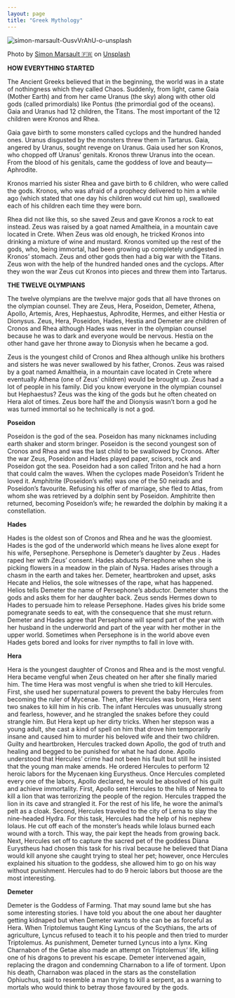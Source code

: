 ```yaml
---
layout: page
title: "Greek Mythology"
---
```



![simon-marsault-OusvVrAhU-o-unsplash](assets/simon-marsault-OusvVrAhU-o-unsplash.png)

Photo by <a href="https://unsplash.com/@mrtsimon?utm_source=unsplash&utm_medium=referral&utm_content=creditCopyText">Simon Marsault 🇫🇷</a> on <a href="https://unsplash.com/collections/80064827/ancient-greece?utm_source=unsplash&utm_medium=referral&utm_content=creditCopyText">Unsplash</a>



**HOW EVERYTHING STARTED**

The Ancient Greeks believed that in the beginning, the world was in a state of nothingness which they called Chaos. Suddenly, from light, came Gaia (Mother Earth) and from her came Uranus (the sky) along with other old gods (called primordials) like Pontus (the primordial god of the oceans). Gaia and Uranus had 12 children, the Titans. The most important of the 12 children were Kronos and Rhea.

Gaia gave birth to some monsters called cyclops and the hundred handed ones. Uranus disgusted by the monsters threw them in Tartarus. Gaia, angered by Uranus, sought revenge on Uranus. Gaia used her son Kronos, who chopped off Uranus’ genitals. Kronos threw Uranus into the ocean. From the blood of his genitals, came the goddess of love and beauty—Aphrodite.

Kronos married his sister Rhea and gave birth to 6 children, who were called the gods. Kronos, who was afraid of a prophecy delivered to him a while ago (which stated that one day his children would cut him up), swallowed each of his children each time they were born.

Rhea did not like this, so she saved Zeus and gave Kronos a rock to eat instead. Zeus was raised by a goat named Amaltheia, in a mountain cave located in Crete. When Zeus was old enough, he tricked Kronos into drinking a mixture of wine and mustard. Kronos vomited up the rest of the gods, who, being immortal, had been growing up completely undigested in Kronos’ stomach. Zeus and other gods then had a big war with the Titans. Zeus won with the help of the hundred handed ones and the cyclops. After they won the war Zeus cut Kronos into pieces and threw them into Tartarus.

**THE TWELVE OLYMPIANS**

The twelve olympians are the twelvve major gods that all have thrones on the olympian counsel. They are Zeus, Hera, Poseidon, Demeter, Athena, Apollo, Artemis, Ares, Hephaestus, Aphrodite, Hermes, and either Hestia or Dionysus. Zeus, Hera, Poseidon, Hades, Hestia and Demeter are children of Cronos and Rhea although Hades was never in the olympian counsel because he was to dark and everyone would be nervous. Hestia on the other hand gave her throne away to Dionysis when he became a god.

Zeus is the youngest child of Cronos and Rhea although unlike his brothers and sisters he was never swallowed by his father, Cronos. Zeus was raised by a goat named Amaltheia, in a mountain cave located in Crete where eventually Athena (one of Zeus’ children) would be brought up. Zeus had a lot of people in his family. Did you know everyone in the olympian counsel but Hephaestus? Zeus was the king of the gods but he often cheated on Hera alot of times. Zeus bore half the and Dionysis wasn’t born a god he was turned immortal so he technically is not a god.

**Poseidon**

Poseidon is the god of the sea. Poseidon has many nicknames including earth shaker and storm bringer. Poseidon is the second youngest son of Cronos and Rhea and was the last child to be swallowed by Cronos. After the war Zeus, Poseidon and Hades played paper, scisors, rock and Poseidon got the sea. Poseidon had a son called Triton and he had a horn that could calm the waves. When the cyclopes made Poseidon’s Trident he loved it. Amphitrite (Poseidon’s wife) was one of the 50 neirads and Poseidon’s favourite. Refusing his offer of marriage, she fled to Atlas, from whom she was retrieved by a dolphin sent by Poseidon. Amphitrite then returned, becoming Poseidon’s wife; he rewarded the dolphin by making it a constellation.

**Hades**

Hades is the oldest son of Cronos and Rhea and he was the gloomiest. Hades is the god of the underworld which means he lives alone exept for his wife, Persephone. Persephone is Demeter’s daughter by Zeus . Hades raped her with Zeus’ consent. Hades abducts Persephone when she is picking flowers in a meadow in the plain of Nysa. Hades arises through a chasm in the earth and takes her. Demeter, heartbroken and upset, asks Hecate and Helios, the sole witnesses of the rape, what has happened. Helios tells Demeter the name of Persephone’s abductor. Demeter shuns the gods and asks them for her daughter back. Zeus sends Hermes down to Hades to persuade him to release Persephone. Hades gives his bride some pomegranate seeds to eat, with the consequence that she must return. Demeter and Hades agree that Persephone will spend part of the year with her husband in the underworld and part of the year with her mother in the upper world. Sometimes when Persephone is in the world above even Hades gets bored and looks for river nympths to fall in love with.

**Hera**

Hera is the youngest daughter of Cronos and Rhea and is the most vengful. Hera became vengful when Zeus cheated on her after she finally maried him. The time Hera was most vengful is when she tried to kill Hercules. First, she used her supernatural powers to prevent the baby Hercules from becoming the ruler of Mycenae. Then, after Hercules was born, Hera sent two snakes to kill him in his crib. The infant Hercules was unusually strong and fearless, however, and he strangled the snakes before they could strangle him. But Hera kept up her dirty tricks. When her stepson was a young adult, she cast a kind of spell on him that drove him temporarily insane and caused him to murder his beloved wife and their two children. Guilty and heartbroken, Hercules tracked down Apollo, the god of truth and healing and begged to be punished for what he had done. Apollo understood that Hercules’ crime had not been his fault but still he insisted that the young man make amends. He ordered Hercules to perform 12 heroic labors for the Mycenaen king Eurystheus. Once Hercules completed every one of the labors, Apollo declared, he would be absolved of his guilt and achieve immortality. First, Apollo sent Hercules to the hills of Nemea to kill a lion that was terrorizing the people of the region. Hercules trapped the lion in its cave and strangled it. For the rest of his life, he wore the animal’s pelt as a cloak. Second, Hercules traveled to the city of Lerna to slay the nine-headed Hydra. For this task, Hercules had the help of his nephew Iolaus. He cut off each of the monster’s heads while Iolaus burned each wound with a torch. This way, the pair kept the heads from growing back. Next, Hercules set off to capture the sacred pet of the goddess Diana Eurystheus had chosen this task for his rival because he believed that Diana would kill anyone she caught trying to steal her pet; however, once Hercules explained his situation to the goddess, she allowed him to go on his way without punishment. Hercules had to do 9 heroic labors but thoose are the most interesting.

**Demeter**

Demeter is the Goddess of Farming. That may sound lame but she has some interesting stories. I have told you about the one about her daughter getting kidnaped but when Demeter wants to she can be as forceful as Hera. When Triptolemus taught King Lyncus of the Scythians, the arts of agriculture, Lyncus refused to teach it to his people and then tried to murder Triptolemus. As punishment, Demeter turned Lyncus into a lynx. King Charnabon of the Getae also made an attempt on Triptolemus’ life, killing one of his dragons to prevent his escape. Demeter intervened again, replacing the dragon and condemning Charnabon to a life of torment. Upon his death, Charnabon was placed in the stars as the constellation Ophiuchus, said to resemble a man trying to kill a serpent, as a warning to mortals who would think to betray those favoured by the gods.

<!--
☯️

### (f) markdown

Syntax highlighted code block example
```markdown
blah blah blah
```

# Header 1
## Header 2
### Header 3

- Bulleted
- List

1. Numbered
2. List

**Bold** and _Italic_ and `Code` text

[Link](url) and ![Image](src)

-->
